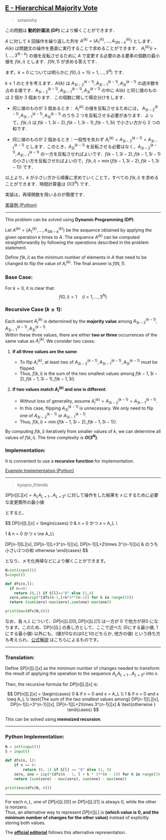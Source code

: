 ## [E - Hierarchical Majority Vote](https://atcoder.jp/contests/abc391/tasks/abc391_e)

> sotanishy

この問題は **動的計画法 (DP)** により解くことができます．

$A$ に対して $k$ 回操作を繰り返した列を $A^{(k)} = (A_1^{(k)}, \dots , A_{3N−k}^{(k)})$ とします．$A(k)$ は問題文の操作を愚直に実行することで求めることができます． $A_i^{(k)}(i = 1, \dots , 3^{N−k})$ の値を反転させるために $A$ で変更する必要のある要素の個数の最小値を $f(k,i)$ とします．$f(N,1)$ が求める答えです．

まず，$k = 0$ については明らかに $f(0,i) = 1 (i = 1, \dots, 3^N)$ です．

$k \ge 1$ のときを考えます．$Ai(k)$ は $A_{3i−2}^{(k−1)},A_{3i−1}^{(k−1)},A_{3i}^{(k−1)}$ の過半数を占める値です．$A_{3i−2}^{(k−1)},A_{3i−1}^{(k−1)},A_{3i}^{(k−1)}$ の中に $Ai(k)$ と同じ値のものは $2$ 個か $3$ 個あります．この個数に関して場合分けをします．

* 同じ値のものが $3$ 個あるとき： $A_i^{(k)}$ の値を反転させるためには， $A_{3i−2}^{(k−1)}, A_{3i−1}^{(k−1)}, A_{3i}^{(k−1)}$ のうち $2$ つを反転させる必要があります．よって，$f(k,i)$ は $f(k−1, 3i−2), f(k−1, 3i−1), f(k−1, 3i)$ で小さい方から $2$ つの和です．

* 同じ値のものが $2$ 個あるとき：一般性を失わず $A_i^{(k)} = A_{3i−2}^{(k−1)} = A_{3i−1}^{(k−1)}$ とします．このとき，$A_{3i}^{(k−1)}$ を反転させる必要はなく，$A^{(k-1)}_{3i−2}, A_{3i−1}^{(k−1)}$ の一方を反転させればよいです．$f(k−1, 3i−2), f(k−1, 3i−1)$ の小さい方を反転させればよいので，$f(k,i) = \min⁡\{f(k−1, 3i−2), f(k−1,3i−1)\}$ です．

以上より，$k$ が小さい方から順番に求めていくことで，すべての $f(k,i)$ を求めることができます．時間計算量は $O(3^N)$ です．

実装は，再帰関数を用いるのが簡便です．

[実装例 (Python)](https://atcoder.jp/contests/abc391/submissions/62238726)

---

This problem can be solved using **Dynamic Programming (DP)**.  

Let $A^{(k)} = (A_1^{(k)}, \dots , A_{3N−k}^{(k)})$ be the sequence obtained by applying the given operation $k$ times to $A$. The sequence $A^{(k)}$ can be computed straightforwardly by following the operations described in the problem statement.  

Define $f(k, i)$ as the minimum number of elements in $A$ that need to be changed to flip the value of $A_i^{(k)}$. The final answer is $f(N,1)$.  

### Base Case:  
For $k = 0$, it is clear that:  
$$
f(0, i) = 1 \quad (i = 1, \dots, 3^N)
$$  

### Recursive Case ($k \geq 1$):  
Each element $A_i^{(k)}$ is determined by the **majority value** among $A_{3i−2}^{(k−1)}, A_{3i−1}^{(k−1)}, A_{3i}^{(k−1)}$.  
Within these three values, there are either **two or three** occurrences of the same value as $A_i^{(k)}$. We consider two cases:

1. **If all three values are the same**:  
   - To flip $A_i^{(k)}$, at least two of $A_{3i−2}^{(k−1)}, A_{3i−1}^{(k−1)}, A_{3i}^{(k−1)}$ must be flipped.  
   - Thus, $f(k, i)$ is the sum of the two smallest values among $f(k−1, 3i−2), f(k−1, 3i−1), f(k−1, 3i)$.

2. **If two values match $A_i^{(k)}$ and one is different**:  
   - Without loss of generality, assume $A_i^{(k)} = A_{3i−2}^{(k−1)} = A_{3i−1}^{(k−1)}$.  
   - In this case, flipping $A_{3i}^{(k−1)}$ is unnecessary. We only need to flip one of $A_{3i−2}^{(k−1)}$ or $A_{3i−1}^{(k−1)}$.  
   - Thus, $f(k, i) = \min \{ f(k−1, 3i−2), f(k−1, 3i−1) \}$.

By computing $f(k, i)$ iteratively from smaller values of $k$, we can determine all values of $f(k, i)$. The time complexity is **$O(3^N)$**.  

### Implementation:  
It is convenient to use a **recursive function** for implementation.  

[Example Implementation (Python)](https://atcoder.jp/contests/abc391/submissions/62238726)

---

> kyopro_friends

$SP[n][L][x] = A_L A_{L+1} \dots A_{L+3^n}$ に対して操作をした結果を $x$ にするために必要な変更箇所の最小値

とすると、

$$
DP[n][L][x] = \begin{cases}
0 & n = 0 かつ x = A_L \\

1 & n = 0 かつ x \ne A_L\\ 

DP[n-1][L][x], DP[n-1][L+3^{n-1}][x], DP[n-1][L+2\times 3^{n-1}][x] & のうち小さい2つの和 otherwise
\end{cases}
$$

となり、メモ化再帰などにより解くことができます。

```py
N=int(input())
S=input()

def dfs(n,l):
  if n==0:
    return (0,1) if S[l]=="0" else (1,0)
  zero,one=zip(*[dfs(n-1,l+k*3**(n-1)) for k in range(3)])
  return (sum(zero)-max(zero),sum(one)-max(one))

print(max(dfs(N,0)))

```

なお、各 $n,L$ について、$DP[n][L][0],DP[n][L][1]$ は一方が 0 で他方が非0 になります。このため、DP[n][L] の表し方として、ここで述べた (0にする最小値, 1にする最小値) 以外にも、(値が0なのは0と1のどちらか, 他方の値) という持ち方も考えられ、[公式解説](https://atcoder.jp/contests/abc391/editorial/12103) はこちらによるものです。


---

### Translation:

Define $SP[n][L][x]$ as the minimum number of changes needed to transform the result of applying the operation to the sequence $A_L A_{L+1} \dots A_{L+3^n}$ into $x$.  

Then, the recursive formula for $DP[n][L][x]$ is:

$$
DP[n][L][x] =
\begin{cases}
0 & if n = 0 and x = A_L \\  
1 & if n = 0 and x \neq A_L \\  
\text{The sum of the two smallest values among} DP[n-1][L][x], DP[n-1][L+3^{n-1}][x], DP[n-1][L+2\times 3^{n-1}][x] & \text{otherwise  }
\end{cases}
$$

This can be solved using **memoized recursion**.

---

### Python Implementation:

```py
N = int(input())
S = input()

def dfs(n, l):
    if n == 0:
        return (0, 1) if S[l] == "0" else (1, 0)
    zero, one = zip(*[dfs(n - 1, l + k * 3**(n - 1)) for k in range(3)])
    return (sum(zero) - max(zero), sum(one) - max(one))

print(max(dfs(N, 0)))
```

---

For each $n, L$, one of $DP[n][L][0]$ or $DP[n][L][1]$ is always 0, while the other is nonzero.  
Thus, an alternative way to represent $DP[n][L]$ is **(which value is 0, and the minimum number of changes for the other value)** instead of explicitly storing both values.  

The **[official editorial](https://atcoder.jp/contests/abc391/editorial/12103)** follows this alternative representation.
